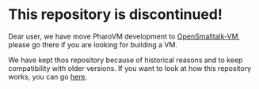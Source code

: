 This repository is discontinued!
====

Dear user, we have move PharoVM development to [OpenSmalltalk-VM](http://github.com/opensmalltalk/opensmalltalk-vm), please go there if you are looking for building a VM.

We have kept thos repository because of historical reasons and to keep compatibility with older versions. If you want to look at how this repository works, you can go [here](README.old.md).
